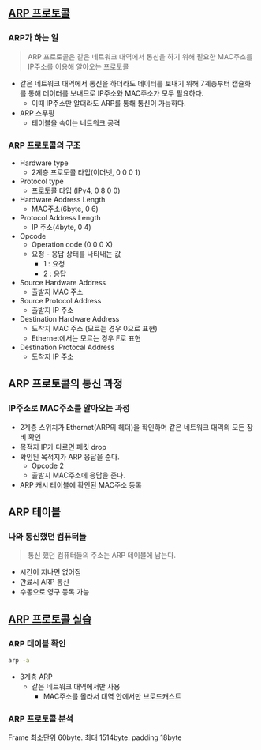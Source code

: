 ## [ARP 프로토콜](https://youtu.be/LDsp-Xb168E?list=PL0d8NnikouEWcF1jJueLdjRIC4HsUlULi)

### ARP가 하는 일

> ARP 프로토콜은 같은 네트워크 대역에서 통신을 하기 위해 필요한 MAC주소를 IP주소를 이용해 알아오는 프로토콜

- 같은 네트워크 대역에서 통신을 하더라도 데이터를 보내기 위해 7계층부터 캡슐화를 통해 데이터를 보내므로 IP주소와 MAC주소가 모두 필요하다.
  - 이때 IP주소만 알더라도 ARP를 통해 통신이 가능하다.
- ARP 스푸핑
  - 테이블을 속이는 네트워크 공격

### ARP 프로토콜의 구조

- Hardware type
  - 2계층 프로토콜 타입(이더넷, 0 0 0 1)
- Protocol type
  - 프로토콜 타입 (IPv4, 0 8 0 0)
- Hardware Address Length
  - MAC주소(6byte, 0 6)
- Protocol Address Length
  - IP 주소(4byte, 0 4)
- Opcode
  - Operation code (0 0 0 X)
  - 요청 - 응답 상태를 나타내는 값
    - 1 : 요청
    - 2 : 응답
- Source Hardware Address
  - 출발지 MAC 주소
- Source Protocol Address
  - 출발지 IP 주소
- Destination Hardware Address
  - 도착지 MAC 주소 (모르는 경우 0으로 표현)
  - Ethernet에서는 모르는 경우 F로 표현
- Destination Protocal Address
  - 도착지 IP 주소

## ARP 프로토콜의 통신 과정

### IP주소로 MAC주소를 알아오는 과정

- 2계층 스위치가 Ethernet(ARP의 헤더)을 확인하며 같은 네트워크 대역의 모든 장비 확인
- 목적지 IP가 다르면 패킷 drop
- 확인된 목적지가 ARP 응답을 준다.
  - Opcode 2
  - 출발지 MAC주소에 응답을 준다.
- ARP 캐시 테이블에 확인된 MAC주소 등록

## ARP 테이블

### 나와 통신했던 컴퓨터들

> 통신 했던 컴퓨터들의 주소는 ARP 테이블에 남는다.

- 시간이 지나면 없어짐
- 만료시 ARP 통신
- 수동으로 영구 등록 가능

## [ARP 프로토콜 실습](https://youtu.be/-M_S50Ga384?list=PL0d8NnikouEWcF1jJueLdjRIC4HsUlULi)

### ARP 테이블 확인

```bash
arp -a
```

- 3계층 ARP
  - 같은 네트워크 대역에서만 사용
    - MAC주소를 몰라서 대역 안에서만 브로드캐스트

### ARP 프로토콜 분석

Frame 최소단위 60byte. 최대 1514byte. padding 18byte
